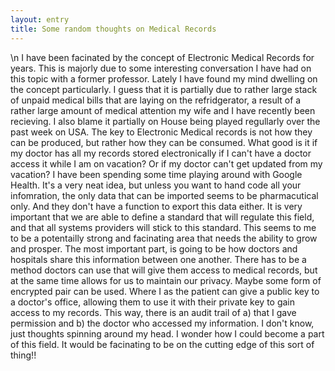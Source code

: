 ```yaml
---
layout: entry
title: Some random thoughts on Medical Records
---
```


\n    I have been facinated by the concept of Electronic Medical Records for years. This is majorly due to some interesting conversation I have had on this topic with a former professor. Lately I have found my mind dwelling on the concept particularly. I guess that it is partially due to rather large stack of unpaid medical bills that are laying on the refridgerator, a result of a rather large amount of medical attention my wife and I have recently been recieving. I also blame it partially on House being played regullarly over the past week on USA.
The key to Electronic Medical records is not how they can be produced, but rather how they can be consumed. What good is it if my doctor has all my records stored electronically if I can't have a doctor access it while I am on vacation? Or if my doctor can't get updated from my vacation? I have been spending some time playing around with Google Health. It's a very neat idea, but unless you want to hand code all your infomration, the only data that can be imported seems to be pharmacutical only. And they don't have a function to export this data either. It is very important that we are able to define a standard that will regulate this field, and that all systems providers will stick to this standard. This seems to me to be a potentailly strong and facinating area that needs the ability to grow and prosper. The most important part, is going to be how doctors and hospitals share this information between one another. There has to be a method doctors can use that will give them access to medical records, but at the same time allows for us to maintain our privacy. Maybe some form of encrypted pair can be used. Where I as the patient can give a public key to a doctor's office, allowing them to use it with their private key to gain access to my records. This way, there is an audit trail of a) that I gave permission and b) the doctor who accessed my information. I don't know, just thoughts spinning around my head. I wonder how I could become a part of this field. It would be facinating to be on the cutting edge of this sort of thing!!
  
